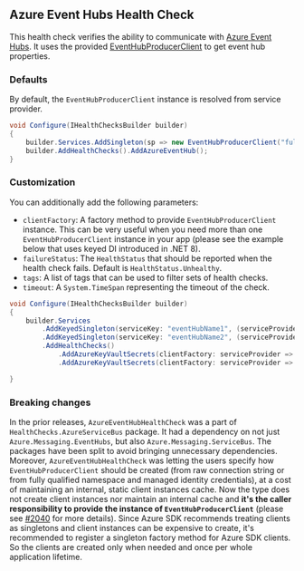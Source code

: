 ## Azure Event Hubs Health Check

This health check verifies the ability to communicate with [Azure Event Hubs](https://azure.microsoft.com/services/event-hubs/). It uses the provided [EventHubProducerClient](https://learn.microsoft.com/dotnet/api/azure.messaging.eventhubs.producer.eventhubproducerclient) to get event hub properties.

### Defaults

By default, the `EventHubProducerClient` instance is resolved from service provider. 

```csharp
void Configure(IHealthChecksBuilder builder)
{
    builder.Services.AddSingleton(sp => new EventHubProducerClient("fullyQualifiedNamespace", "eventHubName", new DefaultAzureCredential()));
    builder.AddHealthChecks().AddAzureEventHub();
}
```

### Customization

You can additionally add the following parameters:

- `clientFactory`: A factory method to provide `EventHubProducerClient` instance. This can be very useful when you need more than one `EventHubProducerClient` instance in your app (please see the example below that uses keyed DI introduced in .NET 8).
- `failureStatus`: The `HealthStatus` that should be reported when the health check fails. Default is `HealthStatus.Unhealthy`.
- `tags`: A list of tags that can be used to filter sets of health checks.
- `timeout`: A `System.TimeSpan` representing the timeout of the check.

```csharp
void Configure(IHealthChecksBuilder builder)
{
    builder.Services
        .AddKeyedSingleton(serviceKey: "eventHubName1", (serviceProvider, serviceKey) => new EventHubProducerClient("fullyQualifiedNamespace", "eventHubName1", new DefaultAzureCredential()))
        .AddKeyedSingleton(serviceKey: "eventHubName2", (serviceProvider, serviceKey) => new EventHubProducerClient("fullyQualifiedNamespace", "eventHubName2", new DefaultAzureCredential()))
        .AddHealthChecks()
            .AddAzureKeyVaultSecrets(clientFactory: serviceProvider => serviceProvider.GetRequiredKeyedService<EventHubProducerClient>("eventHubName1"), healthCheckName: "event_hub_1")
            .AddAzureKeyVaultSecrets(clientFactory: serviceProvider => serviceProvider.GetRequiredKeyedService<EventHubProducerClient>("eventHubName2"), healthCheckName: "event_hub_2");

}
```

### Breaking changes

In the prior releases, `AzureEventHubHealthCheck` was a part of `HealthChecks.AzureServiceBus` package. It had a dependency on not just `Azure.Messaging.EventHubs`, but also `Azure.Messaging.ServiceBus`. The packages have been split to avoid bringing unnecessary dependencies. Moreover, `AzureEventHubHealthCheck` was letting the users specify how `EventHubProducerClient` should be created (from raw connection string or from fully qualified namespace and managed identity credentials), at a cost of maintaining an internal, static client instances cache. Now the type does not create client instances nor maintain an internal cache and **it's the caller responsibility to provide the instance of `EventHubProducerClient`** (please see [#2040](https://github.com/Xabaril/AspNetCore.Diagnostics.HealthChecks/issues/2040) for more details). Since Azure SDK recommends treating clients as singletons <see href="https://devblogs.microsoft.com/azure-sdk/lifetime-management-and-thread-safety-guarantees-of-azure-sdk-net-clients/"/> and client instances can be expensive to create, it's recommended to register a singleton factory method for Azure SDK clients. So the clients are created only when needed and once per whole application lifetime.
